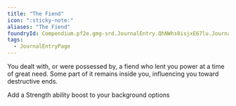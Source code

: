 ```yaml
---
title: "The Fiend"
icon: ":sticky-note:"
aliases: "The Fiend"
foundryId: Compendium.pf2e.gmg-srd.JournalEntry.QhNWhs0isjxE67lu.JournalEntryPage.NgtSrjkiKEfwMTcd
tags:
  - JournalEntryPage
---
```

You dealt with, or were possessed by, a fiend who lent you power at a time of great need. Some part of it remains inside you, influencing you toward destructive ends.

Add a Strength ability boost to your background options